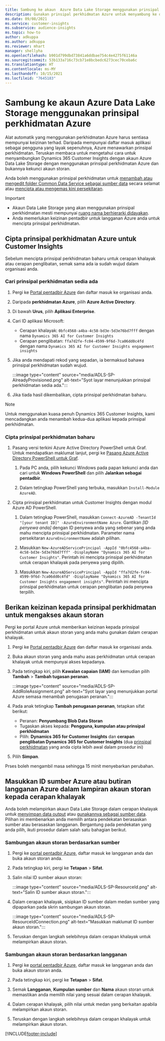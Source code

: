 ```yaml
---
title: Sambung ke akaun  Azure Data Lake Storage menggunakan prinsipal perkhidmatan
description: Gunakan prinsipal perkhidmatan Azure untuk menyambung ke data lake anda sendiri.
ms.date: 09/08/2021
ms.service: customer-insights
ms.subservice: audience-insights
ms.topic: how-to
author: adkuppa
ms.author: adkuppa
ms.reviewer: mhart
manager: shellyha
ms.openlocfilehash: b901d799dbd73841a6ddbae754c4e4275f61146a
ms.sourcegitcommit: 53b133a716c73cb71e8bcbedc6273cec70ceba6c
ms.translationtype: HT
ms.contentlocale: ms-MY
ms.lasthandoff: 10/15/2021
ms.locfileid: "7645183"
---
```

# <a name="connect-to-an-azure-data-lake-storage-account-by-using-an-azure-service-principal"></a>Sambung ke akaun Azure Data Lake Storage menggunakan prinsipal perkhidmatan Azure

Alat automatik yang menggunakan perkhidmatan Azure harus sentiasa mempunyai keizinan terhad. Daripada mempunyai daftar masuk aplikasi sebagai pengguna yang layak sepenuhnya, Azure menawarkan prinsipal perkhidmatan. Teruskan membaca untuk mengetahui cara untuk menyambungkan Dynamics 365 Customer Insights dengan akaun Azure Data Lake Storage dengan menggunakan prinsipal perkhidmatan Azure dan bukannya kekunci akaun storan. 

Anda boleh menggunakan prinsipal perkhidmatan untuk [menambah atau mengedit folder Common Data Service sebagai sumber data](connect-common-data-model.md) secara selamat atau [mencipta atau mengemas kini persekitaran](create-environment.md).

> [!IMPORTANT]
> - Akaun Data Lake Storage yang akan menggunakan prinsipal perkhidmatan mesti mempunyai [ruang nama berhierarki didayakan](/azure/storage/blobs/data-lake-storage-namespace).
> - Anda memerlukan keizinan pentadbir untuk langganan Azure anda untuk mencipta prinsipal perkhidmatan.

## <a name="create-an-azure-service-principal-for-customer-insights"></a>Cipta prinsipal perkhidmatan Azure untuk Customer Insights

Sebelum mencipta prinsipal perkhidmatan baharu untuk cerapan khalayak atau cerapan penglibatan, semak sama ada ia sudah wujud dalam organisasi anda.

### <a name="look-for-an-existing-service-principal"></a>Cari prinsipal perkhidmatan sedia ada

1. Pergi ke [Portal pentadbir Azure](https://portal.azure.com) dan daftar masuk ke organisasi anda.

2. Daripada **perkhidmatan Azure**, pilih **Azure Active Directory**.

3. Di bawah **Urus**, pilih **Aplikasi Enterprise**.

4. Cari ID aplikasi Microsoft:
   - Cerapan khalayak: `0bfc4568-a4ba-4c58-bd3e-5d3e76bd7fff` dengan nama `Dynamics 365 AI for Customer Insights`
   - Cerapan penglibatan: `ffa7d2fe-fc04-4599-9f6d-7ca06dd0c4fd` dengan nama `Dynamics 365 AI for Customer Insights engagement insights`

5. Jika anda mendapati rekod yang sepadan, ia bermaksud bahawa prinsipal perkhidmatan sudah wujud. 
   
   :::image type="content" source="media/ADLS-SP-AlreadyProvisioned.png" alt-text="Syot layar menunjukkan prinsipal perkhidmatan sedia ada.":::
   
6. Jika tiada hasil dikembalikan, cipta prinsipal perkhidmatan baharu.

>[!NOTE]
>Untuk menggunakan kuasa penuh Dynamics 365 Customer Insights, kami mencadangkan anda menambah kedua-dua aplikasi kepada prinsipal perkhidmatan.

### <a name="create-a-new-service-principal"></a>Cipta prinsipal perkhidmatan baharu

1. Pasang versi terkini Azure Active Directory PowerShell untuk Graf. Untuk mendapatkan maklumat lanjut, pergi ke [Pasang Azure Active Directory PowerShell untuk Graf](/powershell/azure/active-directory/install-adv2).

   1. Pada PC anda, pilih kekunci Windows pada papan kekunci anda dan cari untuk **Windows PowerShell** dan pilih **Jalankan sebagai pentadbir**.
   
   1. Dalam tetingkap PowerShell yang terbuka, masukkan `Install-Module AzureAD`.

2. Cipta prinsipal perkhidmatan untuk Customer Insights dengan modul Azure AD PowerShell.

   1. Dalam tetingkap PowerShell, masukkan `Connect-AzureAD -TenantId "[your tenant ID]" -AzureEnvironmentName Azure`. Gantikan *[ID penyewa anda]* dengan ID penyewa anda yang sebenar yang anda mahu mencipta prinsipal perkhidmatan. Parameter nama persekitaran `AzureEnvironmentName` adalah pilihan.
  
   1. Masukkan `New-AzureADServicePrincipal -AppId "0bfc4568-a4ba-4c58-bd3e-5d3e76bd7fff" -DisplayName "Dynamics 365 AI for Customer Insights"`. Perintah ini mencipta prinsipal perkhidmatan untuk cerapan khalayak pada penyewa yang dipilih. 

   1. Masukkan `New-AzureADServicePrincipal -AppId "ffa7d2fe-fc04-4599-9f6d-7ca06dd0c4fd" -DisplayName "Dynamics 365 AI for Customer Insights engagement insights"`. Perintah ini mencipta prinsipal perkhidmatan untuk cerapan penglibatan pada penyewa terpilih.

## <a name="grant-permissions-to-the-service-principal-to-access-the-storage-account"></a>Berikan keizinan kepada prinsipal perkhidmatan untuk mengakses akaun storan

Pergi ke portal Azure untuk memberikan keizinan kepada prinsipal perkhidmatan untuk akaun storan yang anda mahu gunakan dalam cerapan khalayak.

1. Pergi ke [Portal pentadbir Azure](https://portal.azure.com) dan daftar masuk ke organisasi anda.

1. Buka akaun storan yang anda mahu asas perkhidmatan untuk cerapan khalayak untuk mempunyai akses kepadanya.

1. Pada tetingkap kiri, pilih **Kawalan capaian (IAM)** dan kemudian pilih **Tambah** > **Tambah tugasan peranan**.

   :::image type="content" source="media/ADLS-SP-AddRoleAssignment.png" alt-text="Syot layar yang menunjukkan portal Azure semasa menambah penugasan peranan.":::

1. Pada anak tetingkap **Tambah penugasan peranan**, tetapkan sifat berikut:
   - Peranan: **Penyumbang Blob Data Storan**
   - Tugaskan akses kepada: **Pengguna, kumpulan atau prinsipal perkhidmatan**
   - Pilih: **Dynamics 365 for Customer Insights** dan **cerapan penglibatan Dynamics 365 for Customer Insights** (dua [prinsipal perkhidmatan](#create-a-new-service-principal) yang anda cipta lebih awal dalam prosedur ini)

1.  Pilih **Simpan**.

Prses boleh mengambil masa sehingga 15 minit menyebarkan perubahan.

## <a name="enter-the-azure-resource-id-or-the-azure-subscription-details-in-the-storage-account-attachment-to-audience-insights"></a>Masukkan ID sumber Azure atau butiran langganan Azure dalam lampiran akaun storan kepada cerapan khalayak

Anda boleh melampirkan akaun Data Lake Storage dalam cerapan khalayak untuk [menyimpan data output](manage-environments.md) atau [gunakannya sebagai sumber data](connect-common-data-service-lake.md). Pilihan ini membenarkan anda memilih antara pendekatan berasaskan sumber atau berasaskan langganan. Bergantung pada pendekatan yang anda pilih, ikuti prosedur dalam salah satu bahagian berikut.

### <a name="resource-based-storage-account-connection"></a>Sambungan akaun storan berdasarkan sumber

1. Pergi ke [portal pentadbir Azure](https://portal.azure.com), daftar masuk ke langganan anda dan buka akaun storan anda.

1. Pada tetingkap kiri, pergi ke **Tetapan** > **Sifat**.

1. Salin nilai ID sumber akaun storan:

   :::image type="content" source="media/ADLS-SP-ResourceId.png" alt-text="Salin ID sumber akaun storan.":::

1. Dalam cerapan khalayak, sisipkan ID sumber dalam medan sumber yang dipaparkan pada skrin sambungan akaun storan.

   :::image type="content" source="media/ADLS-SP-ResourceIdConnection.png" alt-text="Masukkan maklumat ID sumber akaun storan.":::   

1. Teruskan dengan langkah selebihnya dalam cerapan khalayak untuk melampirkan akaun storan.

### <a name="subscription-based-storage-account-connection"></a>Sambungan akaun storan berdasarkan langganan

1. Pergi ke [portal pentadbir Azure](https://portal.azure.com), daftar masuk ke langganan anda dan buka akaun storan anda.

1. Pada tetingkap kiri, pergi ke **Tetapan** > **Sifat**.

1. Semak **Langganan**, **Kumpulan sumber** dan **Nama** akaun storan untuk memastikan anda memilih nilai yang sesuai dalam cerapan khalayak.

1. Dalam cerapan khalayak, pilih nilai untuk medan yang berkaitan apabila melampirkan akaun storan.

1. Teruskan dengan langkah selebihnya dalam cerapan khalayak untuk melampirkan akaun storan.


[!INCLUDE[footer-include](../includes/footer-banner.md)]
